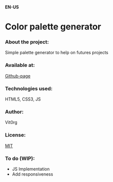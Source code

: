 **EN-US** 
# Color palette generator

### About the project: 
Simple palette generator to help on futures projects

### Available at:
[Github-page](https://vit0rg.github.io/color-palette-generator/)

### Technologies used:
HTML5, CSS3, JS

### Author:
Vit0rg

### License:
[MIT](https://github.com/Vit0rg/color-palette-generator/blob/master/LICENSE.md)

### To do (WIP):
- JS Implementation
- Add responsiveness